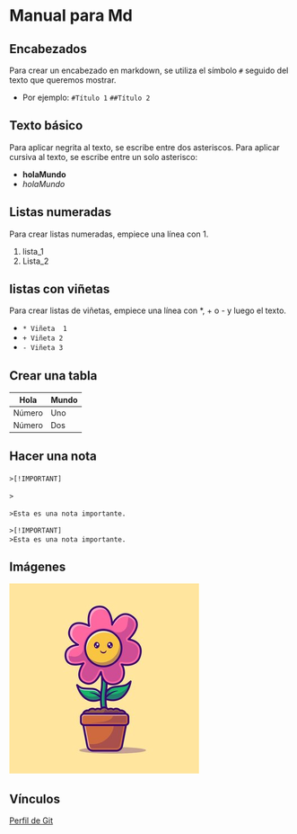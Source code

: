 # Manual para Md
## Encabezados
Para  crear un encabezado en markdown, se utiliza el símbolo `#` seguido del texto que queremos mostrar.
* Por ejemplo:
`#Título 1`
`##Título 2`
## Texto básico
Para aplicar negrita al texto, se escribe entre dos asteriscos. Para aplicar cursiva al texto, se escribe entre un solo asterisco:
* **holaMundo**
* *holaMundo*
## Listas numeradas
Para crear listas numeradas, empiece una línea con 1. 
1. lista_1
2. Lista_2
## listas con viñetas
Para crear listas de viñetas, empiece una línea con *, + o - y luego el texto.
* `* Viñeta  1`
* `+ Viñeta 2`
* `- Viñeta 3`
## Crear una  tabla

   | Hola | Mundo |
   |---|---|
   | Número | Uno |
   |Número|  Dos |

## Hacer una nota
`>[!IMPORTANT]`


`>`


`>Esta es una nota importante.`


    >[!IMPORTANT]
    >Esta es una nota importante.
## Imágenes
   ![Imagen](img/img1.jpg "Hover text")
## Vínculos
[Perfil de Git](https://github.com/IsabelTovar08)
